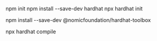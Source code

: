 npm init
npm install --save-dev hardhat
npx hardhat init

npm install --save-dev @nomicfoundation/hardhat-toolbox

npx hardhat compile

